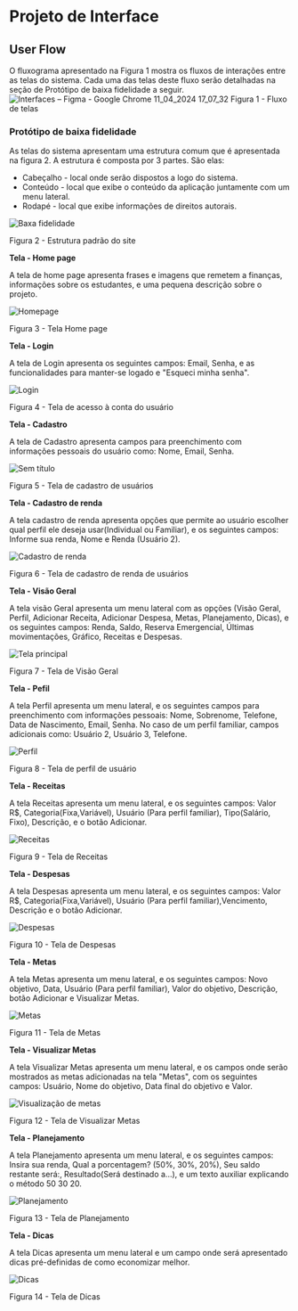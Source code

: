 
# Projeto de Interface

## User Flow

O fluxograma apresentado na Figura 1 mostra os fluxos de interações entre as telas do sistema. Cada uma das telas deste fluxo serão detalhadas na seção de Protótipo de baixa fidelidade a seguir.
![Interfaces – Figma - Google Chrome 11_04_2024 17_07_32](https://github.com/ICEI-PUC-Minas-PMV-ADS/pmv-ads-2024-1-e1-proj-web-t1-pmv-ads-2024-1-e1-projequilfinanc/assets/161634139/9b4a8d5f-b919-4670-b97d-e94b7d5c46b3)
Figura 1 - Fluxo de telas

### Protótipo de baixa fidelidade

As telas do sistema apresentam uma estrutura comum que é apresentada na figura 2. A estrutura é composta por 3 partes. São elas:

 - Cabeçalho - local onde serão dispostos a logo do sistema.
 - Conteúdo - local que exibe o conteúdo da aplicação juntamente com um menu lateral.
 - Rodapé - local que exibe informações de direitos autorais.
   
![Baxa fidelidade](https://github.com/ICEI-PUC-Minas-PMV-ADS/pmv-ads-2024-1-e1-proj-web-t1-pmv-ads-2024-1-e1-projequilfinanc/assets/161634139/cd54428a-0a0b-4db3-a861-259e36707e4a)

Figura 2 - Estrutura padrão do site



**Tela - Home page**

A tela de home page apresenta frases e imagens que remetem a finanças, informações sobre os estudantes, e uma pequena descrição sobre o projeto.

![Homepage](https://github.com/ICEI-PUC-Minas-PMV-ADS/pmv-ads-2024-1-e1-proj-web-t1-pmv-ads-2024-1-e1-projequilfinanc/assets/161634139/b316acc4-abaa-4f13-94f8-edeb87ef7172)

Figura 3 - Tela Home page



**Tela - Login**

A tela de Login apresenta os seguintes campos: Email, Senha, e as funcionalidades para manter-se
logado e "Esqueci minha senha".

![Login](https://github.com/ICEI-PUC-Minas-PMV-ADS/pmv-ads-2024-1-e1-proj-web-t1-pmv-ads-2024-1-e1-projequilfinanc/assets/161634139/6bb1ed8e-8631-436f-892e-918a0efcd756)

Figura 4 - Tela de acesso à conta do usuário



**Tela - Cadastro**

 A tela de Cadastro apresenta campos para preenchimento com informações pessoais do usuário como: Nome, Email, Senha.
 
![Sem título](https://github.com/ICEI-PUC-Minas-PMV-ADS/pmv-ads-2024-1-e1-proj-web-t1-pmv-ads-2024-1-e1-projequilfinanc/assets/161634139/c9cb2a35-4c55-44bb-8394-23cf9e211c53)


 Figura 5 - Tela de cadastro de usuários

 
 
 **Tela - Cadastro de renda**
 
 A tela cadastro de renda apresenta opções que permite ao usuário escolher qual perfil ele deseja usar(Individual ou Familiar),  e os seguintes campos: Informe sua renda, Nome e Renda (Usuário 2).
 
![Cadastro de renda](https://github.com/ICEI-PUC-Minas-PMV-ADS/pmv-ads-2024-1-e1-proj-web-t1-pmv-ads-2024-1-e1-projequilfinanc/assets/161634139/ffb83f19-3019-4493-8c55-8017cbea66cc)

 Figura 6 - Tela de cadastro de renda de usuários

 

 **Tela - Visão Geral**
 
 A tela visão Geral apresenta um menu lateral com as opções (Visão Geral, Perfil, Adicionar Receita, Adicionar Despesa, Metas,  Planejamento, Dicas), e os seguintes campos: Renda, Saldo, Reserva Emergencial, Últimas movimentações, Gráfico, Receitas e Despesas.
 
 ![Tela principal](https://github.com/ICEI-PUC-Minas-PMV-ADS/pmv-ads-2024-1-e1-proj-web-t1-pmv-ads-2024-1-e1-projequilfinanc/assets/161634139/748aa59e-0a5b-4798-8c89-cba6a72867e4)

  Figura 7 - Tela de Visão Geral

  

**Tela - Pefil**

A tela Perfil apresenta um menu lateral, e os seguintes campos para preenchimento com informações pessoais: Nome, Sobrenome, Telefone, Data de Nascimento, Email, Senha. No caso de um perfil familiar, campos adicionais como: Usuário 2, Usuário 3, Telefone.

![Perfil](https://github.com/ICEI-PUC-Minas-PMV-ADS/pmv-ads-2024-1-e1-proj-web-t1-pmv-ads-2024-1-e1-projequilfinanc/assets/161634139/23c0d077-ec77-436d-bff2-e2bc0af880e3)

 Figura 8 - Tela de perfil de usuário

 

**Tela - Receitas** 

A tela Receitas apresenta um menu lateral, e os seguintes campos: Valor R$, Categoria(Fixa,Variável), Usuário (Para perfil familiar), Tipo(Salário, Fixo), Descrição, e o botão Adicionar.

![Receitas](https://github.com/ICEI-PUC-Minas-PMV-ADS/pmv-ads-2024-1-e1-proj-web-t1-pmv-ads-2024-1-e1-projequilfinanc/assets/161634139/dc785d25-7a1d-4ad5-9569-c16192a623a0)

Figura 9 - Tela de Receitas 

**Tela - Despesas** 

A tela Despesas apresenta um menu lateral, e os seguintes campos: Valor R$, Categoria(Fixa,Variável), Usuário (Para perfil familiar),Vencimento, Descrição e o botão Adicionar.

![Despesas](https://github.com/ICEI-PUC-Minas-PMV-ADS/pmv-ads-2024-1-e1-proj-web-t1-pmv-ads-2024-1-e1-projequilfinanc/assets/161634139/df582337-1edd-4c77-8262-95ff967304d3)

Figura 10 - Tela de Despesas



**Tela - Metas** 

A tela Metas apresenta um menu lateral, e os seguintes campos: Novo objetivo, Data, Usuário (Para perfil familiar), Valor do objetivo, Descrição, botão Adicionar e Visualizar Metas.

![Metas](https://github.com/ICEI-PUC-Minas-PMV-ADS/pmv-ads-2024-1-e1-proj-web-t1-pmv-ads-2024-1-e1-projequilfinanc/assets/161634139/98df922b-92cf-4e72-9394-40f49f0ac6a3)


Figura 11 - Tela de Metas


**Tela - Visualizar Metas** 

A tela Visualizar Metas apresenta um menu lateral, e os campos onde serão mostrados as metas adicionadas na tela "Metas", com os seguintes campos: Usuário, Nome do objetivo, Data final do objetivo e Valor.

![Visualização de metas](https://github.com/ICEI-PUC-Minas-PMV-ADS/pmv-ads-2024-1-e1-proj-web-t1-pmv-ads-2024-1-e1-projequilfinanc/assets/161634139/23afe9e8-a086-4ac4-86c6-ca0bef452c71)


Figura 12 - Tela de Visualizar Metas

**Tela - Planejamento** 

A tela Planejamento apresenta um menu lateral, e os seguintes campos: Insira sua renda, Qual a porcentagem? (50%, 30%, 20%), Seu saldo restante será:, Resultado(Será destinado a...), e um texto auxiliar explicando o método 50 30 20.

![Planejamento](https://github.com/ICEI-PUC-Minas-PMV-ADS/pmv-ads-2024-1-e1-proj-web-t1-pmv-ads-2024-1-e1-projequilfinanc/assets/161634139/b45b1920-22c4-457c-b85b-3449422c6d50)

Figura 13 - Tela de Planejamento



**Tela - Dicas** 

A tela Dicas apresenta um menu lateral e um campo onde será apresentado dicas pré-definidas de como economizar melhor.

![Dicas](https://github.com/ICEI-PUC-Minas-PMV-ADS/pmv-ads-2024-1-e1-proj-web-t1-pmv-ads-2024-1-e1-projequilfinanc/assets/161634139/4c927d49-ffb0-4f8d-92a5-e8899597c0a7)

Figura 14 - Tela de Dicas




